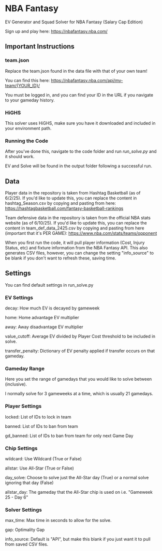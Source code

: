 # NBA Fantasy

EV Generator and Squad Solver for NBA Fantasy (Salary Cap Edition)

Sign up and play here: https://nbafantasy.nba.com/

## Important Instructions

### team.json

Replace the team.json found in the data file with that of your own team!

You can find this here: https://nbafantasy.nba.com/api/my-team/{YOUR_ID}/

You must be logged in, and you can find your ID in the URL if you navigate to your gameday history.

### HiGHS

This solver uses HiGHS, make sure you have it downloaded and included in your environment path.

### Running the Code

After you've done this, navigate to the code folder and run _run_solve.py_ and it should work.

EV and Solve will be found in the output folder following a successful run.

## Data

Player data in the repository is taken from Hashtag Basketball (as of 6/2/25). If you'd like to update this, you can replace the content in hashtag_Season.csv by copying and pasting from here: https://hashtagbasketball.com/fantasy-basketball-rankings

Team defensive data in the repository is taken from the official NBA stats website (as of 6/10/25). If you'd like to update this, you can replace the content in team_def_data_2425.csv by copying and pasting from here (important that it's PER GAME): https://www.nba.com/stats/teams/opponent

When you first run the code, it will pull player information (Cost, Injury Status, etc) and fixture information from the NBA Fantasy API. This also generates CSV files, however, you can change the setting "info_source" to be blank if you don't want to refresh these, saving time.

## Settings

You can find default settings in run_solve.py

### EV Settings

decay: How much EV is decayed by gameweek

home: Home advantage EV multiplier

away: Away disadvantage EV multiplier

value_cutoff: Average EV divided by Player Cost threshold to be included in solve.

transfer_penalty: Dictionary of EV penalty applied if transfer occurs on that gameday.

### Gameday Range

Here you set the range of gamedays that you would like to solve between (inclusive).

I normally solve for 3 gameweeks at a time, which is usually 21 gamedays.

### Player Settings

locked: List of IDs to lock in team

banned: List of IDs to ban from team

gd_banned: List of IDs to ban from team for only next Game Day

### Chip Settings

wildcard: Use Wildcard (True or False)

allstar: Use All-Star (True or False)

day_solve: Choose to solve just the All-Star day (True) or a normal solve ignoring that day (False)

allstar_day: The gameday that the All-Star chip is used on i.e. "Gameweek 25 - Day 6"

### Solver Settings

max_time: Max time in seconds to allow for the solve.

gap: Optimality Gap

info_source: Default is "API", but make this blank if you just want it to pull from saved CSV files.
